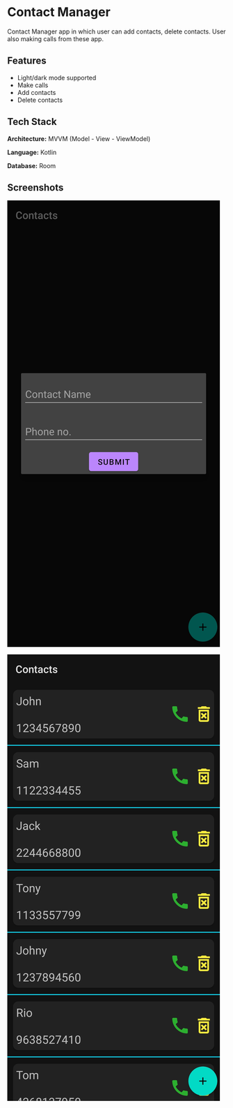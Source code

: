 # Contact Manager
Contact Manager app in which user can add contacts, delete contacts. User also making calls from these app. 



## Features

- Light/dark mode supported
- Make calls
- Add contacts
- Delete contacts


## Tech Stack

**Architecture:** MVVM (Model - View - ViewModel)

**Language:**  Kotlin

**Database:**  Room 





## Screenshots

![add contact](https://github.com/yash1307-cse/Contact/blob/master/preview/add%20contact.jpg)

![contact list](https://github.com/yash1307-cse/Contact/blob/master/preview/contact_list.jpg)

